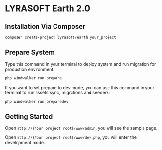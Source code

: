 # LYRASOFT Earth 2.0

## Installation Via Composer

``` bash
composer create-project lyrasoft/earth your_project
```

## Prepare System

Type this command in your terminal to deploy system and run migration for production environment: 

``` bash
php windwalker run prepare
```

If you want to set prepare to dev mode, you can use this command in your terminal to run assets sync, migrations and seeders: 

``` bash
php windwalker run preparedev
```

## Getting Started

Open `http://{Your project root}/www/admin`, you will see the sample page.

Open `http://{Your project root}/www/dev.php`, you will enter the development mode.

